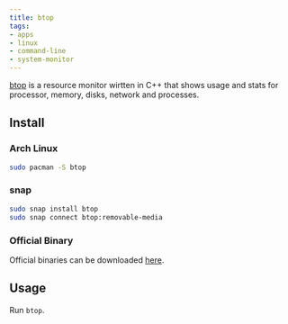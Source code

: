 ```yaml
---
title: btop
tags:
- apps
- linux
- command-line
- system-monitor
---
```


[btop](https://github.com/aristocratos/btop) is a resource monitor wirtten in C++ that shows usage and stats for processor, memory, disks, network and processes. 
## Install
### Arch Linux

```sh
sudo pacman -S btop
```

### snap

```sh
sudo snap install btop
sudo snap connect btop:removable-media
```

### Official Binary

Official binaries can be downloaded [here](https://github.com/aristocratos/btop/releases).
## Usage
Run `btop`.